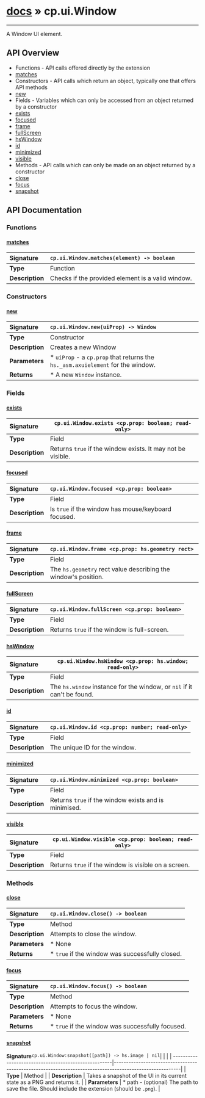# [docs](index.md) » cp.ui.Window
---

A Window UI element.

## API Overview
* Functions - API calls offered directly by the extension
 * [matches](#matches)
* Constructors - API calls which return an object, typically one that offers API methods
 * [new](#new)
* Fields - Variables which can only be accessed from an object returned by a constructor
 * [exists](#exists)
 * [focused](#focused)
 * [frame](#frame)
 * [fullScreen](#fullscreen)
 * [hsWindow](#hswindow)
 * [id](#id)
 * [minimized](#minimized)
 * [visible](#visible)
* Methods - API calls which can only be made on an object returned by a constructor
 * [close](#close)
 * [focus](#focus)
 * [snapshot](#snapshot)

## API Documentation

### Functions

#### [matches](#matches)
| <span style="float: left;">**Signature**</span> | <span style="float: left;">`cp.ui.Window.matches(element) -> boolean` </span>                                                          |
| -----------------------------------------------------|---------------------------------------------------------------------------------------------------------|
| **Type**                                             | Function                                                                                         |
| **Description**                                      | Checks if the provided element is a valid window.                                                                                         |

### Constructors

#### [new](#new)
| <span style="float: left;">**Signature**</span> | <span style="float: left;">`cp.ui.Window.new(uiProp) -> Window` </span>                                                          |
| -----------------------------------------------------|---------------------------------------------------------------------------------------------------------|
| **Type**                                             | Constructor                                                                                         |
| **Description**                                      | Creates a new Window                                                                                         |
| **Parameters**                                       |  * `uiProp`   - a `cp.prop` that returns the `hs._asm.axuielement` for the window.                                       |
| **Returns**                                          |  * A new `Window` instance.                                                |

### Fields

#### [exists](#exists)
| <span style="float: left;">**Signature**</span> | <span style="float: left;">`cp.ui.Window.exists <cp.prop: boolean; read-only>` </span>                                                          |
| -----------------------------------------------------|---------------------------------------------------------------------------------------------------------|
| **Type**                                             | Field                                                                                         |
| **Description**                                      | Returns `true` if the window exists. It may not be visible.                                                                                         |

#### [focused](#focused)
| <span style="float: left;">**Signature**</span> | <span style="float: left;">`cp.ui.Window.focused <cp.prop: boolean>` </span>                                                          |
| -----------------------------------------------------|---------------------------------------------------------------------------------------------------------|
| **Type**                                             | Field                                                                                         |
| **Description**                                      | Is `true` if the window has mouse/keyboard focused.                                                                                         |

#### [frame](#frame)
| <span style="float: left;">**Signature**</span> | <span style="float: left;">`cp.ui.Window.frame <cp.prop: hs.geometry rect>` </span>                                                          |
| -----------------------------------------------------|---------------------------------------------------------------------------------------------------------|
| **Type**                                             | Field                                                                                         |
| **Description**                                      | The `hs.geometry` rect value describing the window's position.                                                                                         |

#### [fullScreen](#fullscreen)
| <span style="float: left;">**Signature**</span> | <span style="float: left;">`cp.ui.Window.fullScreen <cp.prop: boolean>` </span>                                                          |
| -----------------------------------------------------|---------------------------------------------------------------------------------------------------------|
| **Type**                                             | Field                                                                                         |
| **Description**                                      | Returns `true` if the window is full-screen.                                                                                         |

#### [hsWindow](#hswindow)
| <span style="float: left;">**Signature**</span> | <span style="float: left;">`cp.ui.Window.hsWindow <cp.prop: hs.window; read-only>` </span>                                                          |
| -----------------------------------------------------|---------------------------------------------------------------------------------------------------------|
| **Type**                                             | Field                                                                                         |
| **Description**                                      | The `hs.window` instance for the window, or `nil` if it can't be found.                                                                                         |

#### [id](#id)
| <span style="float: left;">**Signature**</span> | <span style="float: left;">`cp.ui.Window.id <cp.prop: number; read-only>` </span>                                                          |
| -----------------------------------------------------|---------------------------------------------------------------------------------------------------------|
| **Type**                                             | Field                                                                                         |
| **Description**                                      | The unique ID for the window.                                                                                         |

#### [minimized](#minimized)
| <span style="float: left;">**Signature**</span> | <span style="float: left;">`cp.ui.Window.minimized <cp.prop: boolean>` </span>                                                          |
| -----------------------------------------------------|---------------------------------------------------------------------------------------------------------|
| **Type**                                             | Field                                                                                         |
| **Description**                                      | Returns `true` if the window exists and is minimised.                                                                                         |

#### [visible](#visible)
| <span style="float: left;">**Signature**</span> | <span style="float: left;">`cp.ui.Window.visible <cp.prop: boolean; read-only>` </span>                                                          |
| -----------------------------------------------------|---------------------------------------------------------------------------------------------------------|
| **Type**                                             | Field                                                                                         |
| **Description**                                      | Returns `true` if the window is visible on a screen.                                                                                         |

### Methods

#### [close](#close)
| <span style="float: left;">**Signature**</span> | <span style="float: left;">`cp.ui.Window.close() -> boolean` </span>                                                          |
| -----------------------------------------------------|---------------------------------------------------------------------------------------------------------|
| **Type**                                             | Method                                                                                         |
| **Description**                                      | Attempts to close the window.                                                                                         |
| **Parameters**                                       | * None                                       |
| **Returns**                                          | * `true` if the window was successfully closed.                                                |

#### [focus](#focus)
| <span style="float: left;">**Signature**</span> | <span style="float: left;">`cp.ui.Window.focus() -> boolean` </span>                                                          |
| -----------------------------------------------------|---------------------------------------------------------------------------------------------------------|
| **Type**                                             | Method                                                                                         |
| **Description**                                      | Attempts to focus the window.                                                                                         |
| **Parameters**                                       | * None                                       |
| **Returns**                                          | * `true` if the window was successfully focused.                                                |

#### [snapshot](#snapshot)
| <span style="float: left;">**Signature**</span> | <span style="float: left;">`cp.ui.Window:snapshot([path]) -> hs.image | nil` </span>                                                          |
| -----------------------------------------------------|---------------------------------------------------------------------------------------------------------|
| **Type**                                             | Method                                                                                         |
| **Description**                                      | Takes a snapshot of the UI in its current state as a PNG and returns it.                                                                                         |
| **Parameters**                                       | * path		- (optional) The path to save the file. Should include the extension (should be `.png`).                                       |

